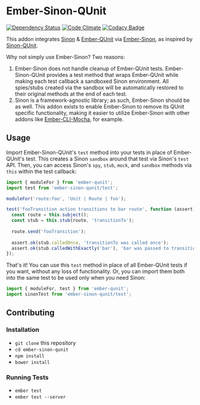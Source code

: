 # Ember-Sinon-QUnit

[![Dependency Status](https://www.versioneye.com/user/projects/56185d0da193340f28000285/badge.svg?style=flat)](https://www.versioneye.com/user/projects/56185d0da193340f28000285)
[![Code Climate](https://codeclimate.com/github/elwayman02/ember-sinon-qunit/badges/gpa.svg)](https://codeclimate.com/github/elwayman02/ember-sinon-qunit)
[![Codacy Badge](https://api.codacy.com/project/badge/8c6fbb028801423fbd4b1bfe17c9b1a0)](https://www.codacy.com/app/hawker-jordan/ember-sinon-qunit)

This addon integrates [Sinon](http://jhawk.co/sinonjs) & [Ember-QUnit](http://jhawk.co/ember-qunit) 
via [Ember-Sinon](http://jhawk.co/ember-sinon), as inspired by [Sinon-QUnit](http://jhawk.co/sinon-qunit).

Why not simply use Ember-Sinon? Two reasons:

1. Ember-Sinon does not handle cleanup of Ember-QUnit tests. Ember-Sinon-QUnit provides a test method 
that wraps Ember-QUnit while making each test callback a sandboxed Sinon environment. All spies/stubs created
via the sandbox will be automatically restored to their original methods at the end of each test.
2. Sinon is a framework-agnostic library; as such, Ember-Sinon should be as well. This addon exists to enable
Ember-Sinon to remove its QUnit specific functionality, making it easier to utilize Ember-Sinon 
with other addons like [Ember-CLI-Mocha](http://jhawk.co/ember-cli-mocha), for example.

## Usage

Import Ember-Sinon-QUnit's `test` method into your tests in place of Ember-QUnit's test. This creates a Sinon `sandbox`
around that test via Sinon's `test` API. Then, you can access Sinon's `spy`, `stub`, `mock`, and `sandbox` methods
via `this` within the test callback:

```javascript
import { moduleFor } from 'ember-qunit';
import test from 'ember-sinon-qunit/test';

moduleFor('route:foo', 'Unit | Route | foo');

test('fooTransition action transitions to bar route', function (assert) {
  const route = this.subject();
  const stub = this.stub(route, 'transitionTo');
  
  route.send('fooTransition');
  
  assert.ok(stub.calledOnce, 'transitionTo was called once');
  assert.ok(stub.calledWithExactly('bar'), 'bar was passed to transitionTo');
});
```

That's it! You can use this `test` method in place of all Ember-QUnit tests if you want, without any 
loss of functionality. Or, you can import them both into the same test to be used only when you need Sinon:

```javascript
import { moduleFor, test } from 'ember-qunit';
import sinonTest from 'ember-sinon-qunit/test';
```

## Contributing

### Installation

* `git clone` this repository
* `cd ember-sinon-qunit`
* `npm install`
* `bower install`

### Running Tests

* `ember test`
* `ember test --server`
